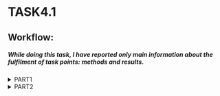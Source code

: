 
# TASK4.1
## Workflow:

##### While doing this task, I have reported only main information about the fulfilment of task points: methods and results.
<details>
<summary> PART1 </summary>
<br>
1)  To log in as root, executed next:
`sudo su`

2) `passwd` command used for managing  users' passwords (changing, deleting, setting expiration date and status-check). The command works with the following system files:

/etc/passwd - user accounts information    
/etc/shadow - secure user accounts information
/etc/pam.d/passwd - PAM configuration for passwd

3) To determine users in host system could be used next commands:

`cat /etc/passwd` or `less` - shows *passwd* file which contain users name, password (stored in *shadow*), UID,  GID, GECOS (full user name), home dir, login shell
`getent passwd` - also show *passwd* content
`last -a` and `lastlog` - show users and their last login

Commads, also used to determine users and information about them:
`w`
`who`
`finger`

![Screen1](https://github.com/wrldwde/DevOps_online_Kharkiv_2021Q4/blob/main/m5/task5.1/screenshots/Screenshot_1.png)

4) User personal information changed with following command:
`chfn` - changing personal information, displayed by `finger` command, as example

![Screen2](https://github.com/wrldwde/DevOps_online_Kharkiv_2021Q4/blob/main/m5/task5.1/screenshots/Screenshot_2.png)


5)Both `man` and `info` commands are used as follows:

`man 'command'` and `info 'command'`

Examples:

`finger -l wrldwde` - Produces a multi-line format displaying all of the information described for the -s option as well as the user's home directory, home phone number, login shell, mail status, and the contents of the files “.plan”, “.project”, “.pgpkey” and “.forward” from the user's home directory.

`finger -p wrldwde` - Prevents the -l option of finger from displaying the contents of the“.plan”, “.project” and “.pgpkey” files.

`w -i` - Display IP address instead of hostname for from field.

`w wrldwde` - Display IP address instead of hostname for from field.

5) `more`  is  a filter for paging through text one screenful at a time. `less` provides `more` emulation plus extensive enhancements.

Unlike `more`, `less` provides reading files without clogging a terminal.


![Screen3](https://github.com/wrldwde/DevOps_online_Kharkiv_2021Q4/blob/main/m5/task5.1/screenshots/Screenshot_3.png)


7)Added plans to ~/.plan for *wrldwde* user, executed `finger wrldwde` to make sure in changes.


![Screen4](https://github.com/wrldwde/DevOps_online_Kharkiv_2021Q4/blob/main/m5/task5.1/screenshots/Screenshot_4.png)


8) Next command executed to list the contents of the home dir:
`ls -alh --group-directories-first`


![Screen5](https://github.com/wrldwde/DevOps_online_Kharkiv_2021Q4/blob/main/m5/task5.1/screenshots/Screenshot_5.png)



</details>

<details>
<summary>PART2</summary>
<br>


1) Executed following command to show *wrldwde* home tree where files have .png file format with the second nesting level:

`tree -L 2 -P '*.png' `(or execute something like `tree -P '*.png' --prune` to show all .png files without non-request directories)


![Screen6](https://github.com/wrldwde/DevOps_online_Kharkiv_2021Q4/blob/main/m5/task5.1/screenshots/Screenshot_6.png)


2)Command `file` could be used to determine file type.

`file .bashrc`
`file Изображения/Снимок\ экрана\ от\ 2021-12-13\ 23-56-43.png `
`file DevOps_online_Kharkiv_2021Q4/DevOps_online_Kharkiv_2021Q4/m4/task4.1/readme.md`


![Screen7](https://github.com/wrldwde/DevOps_online_Kharkiv_2021Q4/blob/main/m5/task5.1/screenshots/Screenshot_7.png)


3)Relative and absolute paths to go back to my home dir looks like:

Relative
`cd` or `cd ~` or `cd  $home`

Absolute
`cd /home/wrldwde`


4)`ls` command executing example was demostrated on Part 1 point 8. *-a* option show all files and directories including starting with '.'. *-l* option show files and dirs as a list.


5)Following commands have been executed for this point:

`mkdir task5.1_subdir`
`tree -dL 1 > task5.1_subdir/drinfo.txt`
`cat task5.1_subdir/drinfo.txt `
`cat task5.1_subdir/drinfo.txt `
`cp task5.1_subdir/drinfo.txt  /home/wrldwde/dirinfo_abs.txt`
`rm -rI task5.1_subdir/`
`rm dirinfo_rel.txt dirinfo_abs.txt `


![Screen8](https://github.com/wrldwde/DevOps_online_Kharkiv_2021Q4/blob/main/m5/task5.1/screenshots/Screenshot_8.png)


6) Following commands have been executed for this point:

`mkdir test` 
`cp .bash_history test/labwork2`
`cd test`
`ln -P labwork2 hardlink`
`ln -s labwork2 softlink`
`less softlink`
`less labwork2`
`mv hardlink hard_link_labwork2 && mv softlink symb_link_labwork2`
`rm labwork2`
`less hard_link_labwork2`
`less symb_link_labwork2`


![Screen9](https://github.com/wrldwde/DevOps_online_Kharkiv_2021Q4/blob/main/m5/task5.1/screenshots/Screenshot_9.png)


![Screen10](https://github.com/wrldwde/DevOps_online_Kharkiv_2021Q4/blob/main/m5/task5.1/screenshots/Screenshot_10.png)


About hard and soft links,  soft links (or symbolic) contain the address of the desired file on your filesystem. When you try to open such a link, the target file or folder is opened. Its main difference from hard links is that when the target file is deleted, the link will remain, but it will point to nowhere, since the file actually no longer exists. They can refer to files and directories, they can refer to other disk partitions and contain only the file name, not its contents. 
Hardlink is implemented at a lower level in the file system. The file is located only in a certain place on the hard disk. But this location can be referenced by multiple links from the filesystem. Each of the links is a separate file, but they lead to one section of the hard drive. They work only within the same file system, they cannot refer to directories, and you can also move and rename and even delete a file without harming the link. 


7) Followin `locate` command have been executed to find 'squid' and 'traceroute' sequences:

`locate -A squid`
`locate -A traceroute`


![Screen11](https://github.com/wrldwde/DevOps_online_Kharkiv_2021Q4/blob/main/m5/task5.1/screenshots/Screenshot_11.png)


8)To determine partitions in system could be used `df` command:

`df -Th`


![Screen12](https://github.com/wrldwde/DevOps_online_Kharkiv_2021Q4/blob/main/m5/task5.1/screenshots/Screenshot_12.png)


9) To count lines containing "sudo*" sequence in *.bash_history* file we can use next command:

`grep -c "sudo*" .bash_history`


![Screen13](https://github.com/wrldwde/DevOps_online_Kharkiv_2021Q4/blob/main/m5/task5.1/screenshots/Screenshot_13.png)


10)To find all files in */etc/* dir, we can use following command:

`cd /etc/`
`sudo find -type f -name "*host*"`


![Screen14](https://github.com/wrldwde/DevOps_online_Kharkiv_2021Q4/blob/main/m5/task5.1/screenshots/Screenshot_14.png)


11)Following command has been executed for this point:

`ls -al | grep "ss"`


![Screen15](https://github.com/wrldwde/DevOps_online_Kharkiv_2021Q4/blob/main/m5/task5.1/screenshots/Screenshot_15.png)


12)To organize a scree-by-screen print of the contents of */etc* dir has been executed following:

`ls -alh | less`


![Screen16](https://github.com/wrldwde/DevOps_online_Kharkiv_2021Q4/blob/main/m5/task5.1/screenshots/Screenshot_16.png)


13)One of the basic features of  LinuxOS is that it abstracts the handling of devices. All hardware devices look like regular files. Every device in the system is represented by a device special file, located in /dev/ directory. 
Linux supports three types of hardware device: character, block and network. Character devices are read and written directly without buffering (stream R-W).Block devices can only be written to and read from in multiples of the block size, typically 512 or 1024 bytes.  Network devices are accessed via the BSD socket interface.


![Screen17](https://github.com/wrldwde/DevOps_online_Kharkiv_2021Q4/blob/main/m5/task5.1/screenshots/Screenshot_17.png)


14)There are 7 types of file in Linux:
Regular files, denoted with "-", are ordinary files on a system that contains programs, texts, or data. 
Directory files, denoted with "d", the sole job of directory files is to store the other regular files, directory files, and special files and their related information.
Block files, denoted with "b", block files act as a direct interface to block devices hence they are also called block devices.
Character files, denoted with "c", provide a serial stream of input or output and provide direct access to hardware devices.
Pipe files, denoted with "p", sends data from one process to another so that the receiving process reads the data first-in-first-out manner.
Symbol links files, denoted with "l", is a type of file in Linux which points to another file or a folder on your device.
Socket files, denoted with "s", is a special file that is used to pass information between applications and enables the communication between two processes. 

We can filter `ls` output with denoting by following commands, using `grep`:

`ls -la | grep ^-`
`ls -la | grep ^d`
`ls -la | grep ^b`
`ls -la | grep ^c`
`ls -la | grep ^p`
`ls -la | grep ^l`
`ls -la | grep ^s`

We can use `file` command to check the file type:

`file /dev/sda`
`file /dev/zfs`


![Screen18](https://github.com/wrldwde/DevOps_online_Kharkiv_2021Q4/blob/main/m5/task5.1/screenshots/Screenshot_18.png)


15)To see last 5 used directories in etc/ used following command:

`ls -ltr | tail -n 5`


![Screen19](https://github.com/wrldwde/DevOps_online_Kharkiv_2021Q4/blob/main/m5/task5.1/screenshots/Screenshot_19.png)


</details>






[//]: #
[git-repo-url]: <https://github.com/wrldwde/DevOps_online_Kharkiv_2021Q4>


